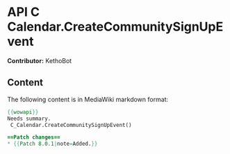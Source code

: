 # API C Calendar.CreateCommunitySignUpEvent

**Contributor:** KethoBot

## Content

The following content is in MediaWiki markdown format:

```mediawiki
{{wowapi}}
Needs summary.
 C_Calendar.CreateCommunitySignUpEvent()

==Patch changes==
* {{Patch 8.0.1|note=Added.}}
```
